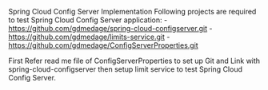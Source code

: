 Spring Cloud Config Server Implementation 
Following projects are required to test Spring Cloud Config Server application:
-https://github.com/gdmedage/spring-cloud-configserver.git
-https://github.com/gdmedage/limits-service.git
-https://github.com/gdmedage/ConfigServerProperties.git

First Refer read me file of ConfigServerProperties to set up Git and Link with spring-cloud-configserver then setup limit service to test Spring Cloud Config Server.
